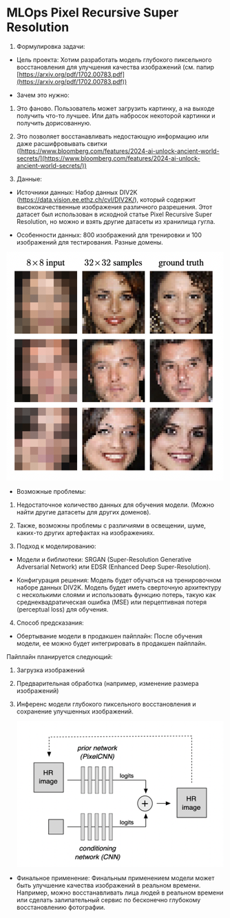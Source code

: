 # MLOps Pixel Recursive Super Resolution

1. Формулировка задачи:

- Цель проекта: Хотим разработать модель глубокого пиксельного восстановления для улучшения качества изображений (см. папир [https://arxiv.org/pdf/1702.00783.pdf](https://arxiv.org/pdf/1702.00783.pdf))

- Зачем это нужно: 

1. Это фаново. Пользователь может загрузить картинку, а на выходе получить что-то лучшее. Или дать набросок некоторой картинки и получить дорисованную.
2. Это позволяет восстанавливать недостающую информацию или даже расшифровывать свитки ([https://www.bloomberg.com/features/2024-ai-unlock-ancient-world-secrets/](https://www.bloomberg.com/features/2024-ai-unlock-ancient-world-secrets/))

2. Данные:

- Источники данных: Набор данных DIV2K (https://data.vision.ee.ethz.ch/cvl/DIV2K/), который содержит высококачественные изображения различного разрешения. Этот датасет был использован в исходной статье Pixel Recursive Super Resolution, но можно и взять другие датасеты из хранилища гугла.

- Особенности данных: 800 изображений для тренировки и 100 изображений для тестирования. Разные домены.

![face.png](pics/face.png)

- Возможные проблемы: 

1. Недостаточное количество данных для обучения модели. (Можно найти другие датасеты для других доменов).
2. Также, возможны проблемы с различиями в освещении, шуме, каких-то других артефактах на изображениях.

3. Подход к моделированию:

- Модели и библиотеки: SRGAN (Super-Resolution Generative Adversarial Network) или EDSR (Enhanced Deep Super-Resolution).

- Конфигурация решения: Модель будет обучаться на тренировочном наборе данных DIV2K. Модель будет иметь сверточную архитектуру с несколькими слоями и использовать функцию потерь, такую как среднеквадратическая ошибка (MSE) или перцептивная потеря (perceptual loss) для обучения.

4. Способ предсказания:

- Обертывание модели в продакшен пайплайн: После обучения модели, ее можно будет интегрировать в продакшен пайплайн. 

Пайплайн планируется следующий:

1. Загрузка изображений
2. Предварительная обработка (например, изменение размера изображений)
3. Инференс модели глубокого пиксельного восстановления и сохранение улучшенных изображений.
    
    ![nn.png](pics/nn.png)
    

- Финальное применение: Финальным применением модели может быть улучшение качества изображений в реальном времени. Например, можно восстанавливать лица людей в реальном времени или сделать залипательный сервис по бесконечно глубокому восстановлению фотографии.